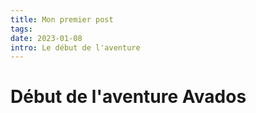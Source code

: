```yaml
---
title: Mon premier post
tags: 
date: 2023-01-08
intro: Le début de l'aventure 
---
```


# Début de l'aventure Avados



